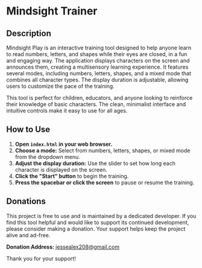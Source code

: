 # Mindsight Trainer

## Description

Mindsight Play is an interactive training tool designed to help anyone learn to read numbers, letters, and shapes while their eyes are closed, in a fun and engaging way. The application displays characters on the screen and announces them, creating a multisensory learning experience. It features several modes, including numbers, letters, shapes, and a mixed mode that combines all character types. The display duration is adjustable, allowing users to customize the pace of the training.

This tool is perfect for children, educators, and anyone looking to reinforce their knowledge of basic characters. The clean, minimalist interface and intuitive controls make it easy to use for all ages.

## How to Use

1.  **Open `index.html` in your web browser.**
2.  **Choose a mode:** Select from numbers, letters, shapes, or mixed mode from the dropdown menu.
3.  **Adjust the display duration:** Use the slider to set how long each character is displayed on the screen.
4.  **Click the "Start" button** to begin the training.
5.  **Press the spacebar or click the screen** to pause or resume the training.

## Donations

This project is free to use and is maintained by a dedicated developer. If you find this tool helpful and would like to support its continued development, please consider making a donation. Your support helps keep the project alive and ad-free.

**Donation Address:** jessealex208@gmail.com

Thank you for your support!
